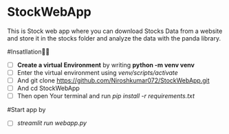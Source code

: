 # StockWebApp
This is Stock web app where you can download Stocks Data from a website and store it in the stocks folder and analyze the data with the panda library. 


#Insatllation🐱‍👤
- [ ] **Create a virtual Environment** by writing **python -m venv venv**
- [ ] Enter the virtual environment using  *venv/scripts/activate*
- [ ] And git clone https://github.com/Niroshkumar072/StockWebApp.git
- [ ] And cd StockWebApp
- [ ] Then open Your terminal and run *pip install -r requirements.txt*

#Start app by
- [ ] *streamlit run webapp.py* 


